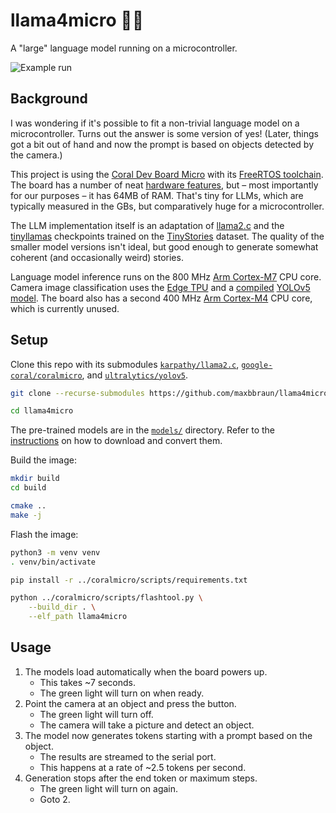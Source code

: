 # llama4micro 🦙🔬

A "large" language model running on a microcontroller.

![Example run](llama4micro.gif)

## Background

I was wondering if it's possible to fit a non-trivial language model on a microcontroller. Turns out the answer is some version of yes! (Later, things got a bit out of hand and now the prompt is based on objects detected by the camera.)

This project is using the [Coral Dev Board Micro](https://coral.ai/products/dev-board-micro) with its [FreeRTOS toolchain](https://coral.ai/docs/dev-board-micro/freertos/). The board has a number of neat [hardware features](https://coral.ai/docs/dev-board-micro/get-started/#the-hardware), but – most importantly for our purposes – it has 64MB of RAM. That's tiny for LLMs, which are typically measured in the GBs, but comparatively huge for a microcontroller.

The LLM implementation itself is an adaptation of [llama2.c](https://github.com/karpathy/llama2.c) and the [tinyllamas](https://huggingface.co/karpathy/tinyllamas/tree/main) checkpoints trained on the [TinyStories](https://huggingface.co/datasets/roneneldan/TinyStories) dataset. The quality of the smaller model versions isn't ideal, but good enough to generate somewhat coherent (and occasionally weird) stories.

Language model inference runs on the 800 MHz [Arm Cortex-M7](https://developer.arm.com/Processors/Cortex-M7) CPU core. Camera image classification uses the [Edge TPU](https://coral.ai/technology/) and a [compiled](https://coral.ai/docs/edgetpu/compiler/) [YOLOv5 model](https://github.com/ultralytics/yolov5). The board also has a second 400 MHz [Arm Cortex-M4](https://developer.arm.com/Processors/Cortex-M4) CPU core, which is currently unused.

## Setup

Clone this repo with its submodules [`karpathy/llama2.c`](https://github.com/karpathy/llama2.c), [`google-coral/coralmicro`](https://github.com/google-coral/coralmicro), and [`ultralytics/yolov5`](https://github.com/ultralytics/yolov5).

```bash
git clone --recurse-submodules https://github.com/maxbbraun/llama4micro.git

cd llama4micro
```

The pre-trained models are in the [`models/`](models/) directory. Refer to the [instructions](models/README.md) on how to download and convert them.

Build the image:

```bash
mkdir build
cd build

cmake ..
make -j
```

Flash the image:

```bash
python3 -m venv venv
. venv/bin/activate

pip install -r ../coralmicro/scripts/requirements.txt

python ../coralmicro/scripts/flashtool.py \
    --build_dir . \
    --elf_path llama4micro
```

## Usage

1. The models load automatically when the board powers up.
   - This takes ~7 seconds.
   - The green light will turn on when ready.
2. Point the camera at an object and press the button.
   - The green light will turn off.
   - The camera will take a picture and detect an object.
3. The model now generates tokens starting with a prompt based on the object.
   - The results are streamed to the serial port.
   - This happens at a rate of ~2.5 tokens per second.
4. Generation stops after the end token or maximum steps.
   - The green light will turn on again.
   - Goto 2.
